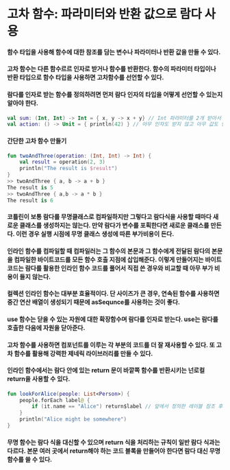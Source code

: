 고차 함수: 파라미터와 반환 값으로 람다 사용
===========================

#### 함수 타입을 사용해 함수에 대한 참조를 담는 변수나 파라미터나 반환 값을 만들 수 있다.

#### 고차 함수는 다른 함수르르 인자로 받거나 함수를 반환한다. 함수의 파라미터 타입이나 반환 타입으로 함수 타입을 사용하면 고차함수를 선언할 수 있다.

#### 람다를 인자로 받는 함수를 정의하려면 먼저 람다 인자의 타입을 어떻게 선언할 수 있는지 알아야 한다.

```kotlin
val sum: (Int, Int) -> Int = { x, y -> x + y} // Int 파라미터를 2개 받아서 Int 값을 반환하는 함수
val action: () -> Unit = { println(42) } // 아무 인자도 받지 않고 아무 값도 반환하지 않는 함수
```

#### 간단한 고차 함수 만들기

```kotlin
fun twoAndThree(operation: (Int, Int) -> Int) {
    val result = operation(2, 3)
    println("The result is $result")
}
>> twoAndThree { a, b -> a + b }
The result is 5
>> twoAndThree { a,b -> a * b }
The result is 6
```

#### 코틀린이 보통 람다를 무명클래스로 컴파일하지만 그렇다고 람다식을 사용할 때마다 새로운 클래스를 생성하지는 않는다. 만약 람다가 변수를 포획한다면 새로운 클래스를 만든다. 이런 경우 실행 시점에 무명 클래스 생성에 따른 부가비용이 든다. 

#### 인라인 함수를 컴파일할 때 컴파일러는 그 함수의 본문과 그 함수에게 전달된 람다의 본문을 컴파일한 바이트코드를 모든 함수 호출 지점에 삽입해준다. 이렇게 만들어지는 바이트코드는 람다를 활용한 인라인 함수 코드를 풀어서 직접 쓴 경우와 비교할 때 아무 부가 비용이 들지 않는다.

#### 컬렉션 인라인 함수는 대부분 효율적이다. 단 사이즈가 큰 경우, 연속된 함수를 사용하면 중간 연산 배열이 생성되기 때문에 asSequnce를 사용하는 것이 좋다.

#### use 함수는 닫을 수 있는 자원에 대한 확장함수며 람다를 인자로 받는다. use는 람다를 호출한 다음에 자원을 닫아준다.

#### 고차 함수를 사용하면 컴포넌트를 이루는 각 부분의 코드를 더 잘 재사용할 수 있다. 또 고차 함수를 활용해 강력한 제네릭 라이브러리를 만들 수 있다.

#### 인라인 함수에서는 람다 안에 있는 return 문이 바깥쪽 함수를 반환시키는 넌로컬 return을 사용할 수 있다.

```kotlin
fun lookForAlice(people: List<Person>) {
    people.forEach label@ {
        if (it.name == "Alice") return$label // 앞에서 정의한 레이블 참조 후 리턴
    }
    println("Alice might be somewhere")
}
```

#### 무명 함수는 람다 식을 대신할 수 있으며 return 식을 처리하는 규칙이 일반 람다 식과는 다르다. 본문 여러 곳에서 return해야 하는 코드 블록을 만들어야 한다면 람다 대신 무명 함수를 쓸 수 있다.